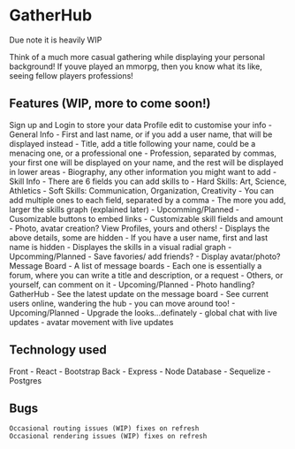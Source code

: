 # GatherHub
Due note it is heavily WIP

Think of a much more casual gathering while displaying your personal background!
If youve played an mmorpg, then you know what its like, seeing fellow players professions!

## Features (WIP, more to come soon!)
Sign up and Login to store your data
Profile edit to customise your info
    - General Info
        - First and last name, or if you add a user name, that will be displayed instead
        - Title, add a title following your name, could be a menacing one, or a professional one
        - Profession, separated by commas, your first one will be displayed on your name, and the rest will be displayed in lower areas
        - Biography, any other information you might want to add
    - Skill Info
        - There are 6 fields you can add skills to
        - Hard Skills: Art, Science, Athletics
        - Soft Skills: Communication, Organization, Creativity
        - You can add multiple ones to each field, separated by a comma
        - The more you add, larger the skills graph (explained later)
    - Upcomming/Planned
        - Cusomizable buttons to embed links
        - Customizable skill fields and amount
        - Photo, avatar creation?
View Profiles, yours and others!
    - Displays the above details, some are hidden
        - If you have a user name, first and last name is hidden
    - Displayes the skills in a visual radial graph
    -Upcomming/Planned
        - Save favories/ add friends?
        - Display avatar/photo?
Message Board
    - A list of message boards
        - Each one is essentially a forum, where you can write a title and description, or a request
        - Others, or yourself, can comment on it
    - Upcoming/Planned
        - Photo handling?
GatherHub
    - See the latest update on the message board
    - See current users online, wandering the hub
    - you can move around too!
    - Upcoming/Planned
        - Upgrade the looks...definately
        - global chat with live updates
        - avatar movement with live updates

## Technology used
Front
    - React
    - Bootstrap
Back
    - Express
    - Node
Database
    - Sequelize
    - Postgres

## Bugs
    Occasional routing issues (WIP) fixes on refresh
    Occasional rendering issues (WIP) fixes on refresh